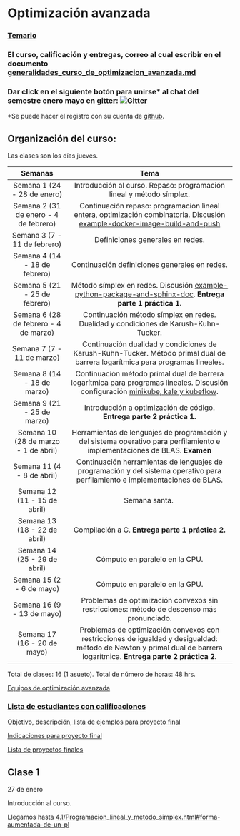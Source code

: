 # Optimización avanzada

### [Temario](https://drive.google.com/file/d/17ydFChBFxxAOzsIPwUu90KR01zRXdCNZ/view?usp=sharing)

### El curso, calificación y entregas, correo al cual escribir en el documento [generalidades_curso_de_optimizacion_avanzada.md](generalidades_curso_de_optimizacion_avanzada.md)

### Dar click en el siguiente botón para unirse\* al chat del semestre enero mayo en [gitter](https://gitter.im/): [![Gitter](https://badges.gitter.im/optimizacion-2-2022/community.svg)](https://gitter.im/optimizacion-2-2022/community?utm_source=badge&utm_medium=badge&utm_campaign=pr-badge)

\*Se puede hacer el registro con su cuenta de [github](https://github.com/).

## Organización del curso:

Las clases son los días jueves. 

| Semanas   | Tema                                                              |
| :--------:|:-----------------------------------------------------------------:|
| Semana 1 (24 - 28 de enero) | Introducción al curso. Repaso: programación lineal y método símplex.|
| Semana 2 (31 de enero - 4 de febrero) | Continuación repaso: programación lineal entera, optimización combinatoria. Discusión [example-docker-image-build-and-push](https://github.com/palmoreck/example-docker-image-build-and-push)|
| Semana 3 (7 - 11 de febrero) | Definiciones generales en redes.|
| Semana 4 (14 - 18 de febrero) | Continuación definiciones generales en redes.|
| Semana 5 (21 - 25 de febrero) |  Método símplex en redes. Discusión [example-python-package-and-sphinx-doc](https://github.com/palmoreck/example-python-package-and-sphinx-doc). **Entrega parte 1 práctica 1.**|
| Semana 6 (28 de febrero - 4 de marzo) | Continuación método símplex en redes. Dualidad y condiciones de Karush-Kuhn-Tucker.|
| Semana 7 (7 - 11 de marzo)| Continuación dualidad y condiciones de Karush-Kuhn-Tucker. Método primal dual de barrera logarítmica para programas lineales.|
| Semana 8 (14 - 18 de marzo) | Continuación método primal dual de barrera logarítmica para programas lineales. Discusión configuración [minikube, kale y kubeflow](https://www.youtube.com/watch?v=xL91E3FBgAg).|
| Semana 9 (21 - 25 de marzo)  |Introducción a optimización de código. **Entrega parte 2 práctica 1.** |
| Semana 10 (28 de marzo - 1 de abril)|  Herramientas de lenguajes de programación y del sistema operativo para perfilamiento e implementaciones de BLAS. **Examen**|
| Semana 11 (4 - 8 de abril) | Continuación herramientas de lenguajes de programación y del sistema operativo para perfilamiento e implementaciones de BLAS.|
| Semana 12 (11 - 15 de abril) | Semana santa. |
| Semana 13 (18 - 22 de abril) | Compilación a C. **Entrega parte 1 práctica 2.**|
| Semana 14 (25 - 29 de abril) | Cómputo en paralelo en la CPU.|
| Semana 15 (2 - 6 de mayo) | Cómputo en paralelo en la GPU.|
| Semana 16 (9 - 13 de mayo) | Problemas de optimización convexos sin restricciones: método de descenso más pronunciado.|
| Semana 17 (16 - 20 de mayo) | Problemas de optimización convexos con restricciones de igualdad y desigualdad: método de Newton y primal dual de barrera logarítmica. **Entrega parte 2 práctica 2.**|


Total de clases: 16 (1 asueto). Total de número de horas: 48 hrs.


[Equipos de optimización avanzada]()

### [Lista de estudiantes con calificaciones]()

[Objetivo, descripción, lista de ejemplos para proyecto final](proyecto_final)

[Indicaciones para proyecto final](proyecto_final/indicaciones)

[Lista de proyectos finales](proyecto_final/proyectos)


## Clase 1

27 de enero

Introducción al curso.

Llegamos hasta [4.1/Programacion_lineal_y_metodo_simplex.html#forma-aumentada-de-un-pl](https://itam-ds.github.io/analisis-numerico-computo-cientifico/4.optimizacion_en_redes_y_prog_lineal/4.1/Programacion_lineal_y_metodo_simplex.html#forma-aumentada-de-un-pl)

